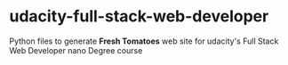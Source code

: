 # udacity-full-stack-web-developer
Python files to generate **Fresh Tomatoes** web site for udacity's Full Stack Web Developer nano Degree course

